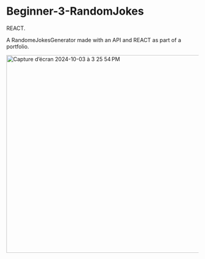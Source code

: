 # Beginner-3-RandomJokes
REACT.

A RandomeJokesGenerator made with an API and REACT as part of a portfolio.

<img width="518" alt="Capture d’écran 2024-10-03 à 3 25 54 PM" src="https://github.com/user-attachments/assets/6e9ce4d9-0464-446f-bb96-0dc00cc7fae8">
